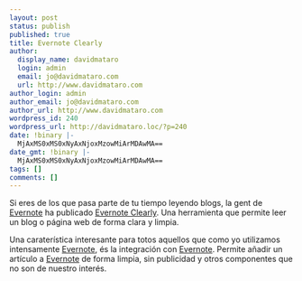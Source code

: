 ```yaml
---
layout: post
status: publish
published: true
title: Evernote Clearly
author:
  display_name: davidmataro
  login: admin
  email: jo@davidmataro.com
  url: http://www.davidmataro.com
author_login: admin
author_email: jo@davidmataro.com
author_url: http://www.davidmataro.com
wordpress_id: 240
wordpress_url: http://davidmataro.loc/?p=240
date: !binary |-
  MjAxMS0xMS0xNyAxNjoxMzowMiArMDAwMA==
date_gmt: !binary |-
  MjAxMS0xMS0xNyAxNjoxMzowMiArMDAwMA==
tags: []
comments: []
---
```

<p>Si eres de los que pasa parte de tu tiempo leyendo blogs, la gent de <a href="http://www.evernote.com">Evernote</a> ha publicado <a href="http://www.evernote.com/about/download/clearly.php">Evernote Clearly</a>. Una herramienta que permite leer un blog o página web de forma clara y limpia.</p>
<p>Una caraterística interesante para totos aquellos que como yo utilizamos intensamente <a href="http://www.evernote.com">Evernote</a>, és la integración con <a href="http://www.evernote.com">Evernote</a>. Permite añadir un artículo a <a href="http://www.evernote.com">Evernote</a> de forma limpia, sin publicidad y otros componentes que no son de nuestro interés.</p>
